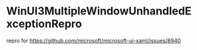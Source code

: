 # WinUI3MultipleWindowUnhandledExceptionRepro

repro for https://github.com/microsoft/microsoft-ui-xaml/issues/8940